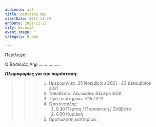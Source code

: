 ```yaml
---
audience: all
title: Βασιλιάς Ληρ
startDate: 2021-11-25
endDate: 2021-12-23
city: Nicosia
event_image: ''
category: Drama

---
```

Περίληψη:

Ο Βασιλιάς Ληρ ..................

**_Πληροφορίες για την παράσταση:_**

> > > 1. Ημερομηνίες: 25 Νοεμβρίου 2021 - 23 Δεκεμβρίου 2021
> > > 2. Τοποθεσία: Λευκωσία: Θέατρο ΘΟΚ
> > > 3. Τιμές εισιτηρίων: €15 / €12
> > > 4. Ώρα έναρξης: 
> > >    1. 8.30 Πέμπτη / Παρασκευή / Σάββατο  
> > >    2. 6.00 Κυριακή
> > > 5. Προπώληση εισιτηρίων: